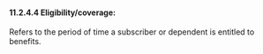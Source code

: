 #### 11.2.4.4 Eligibility/coverage: 

Refers to the period of time a subscriber or dependent is entitled to benefits.
